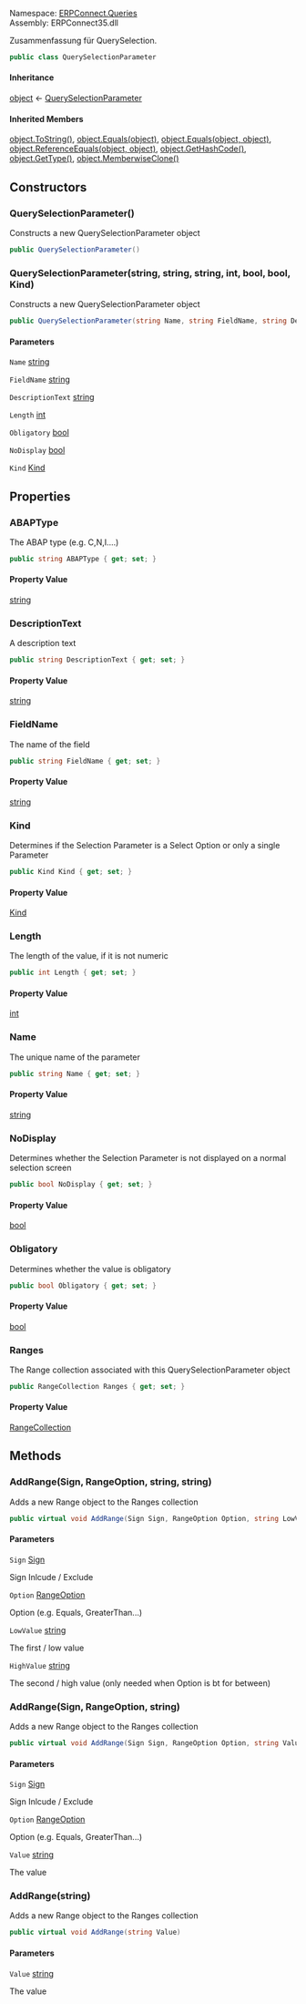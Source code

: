 
Namespace: [ERPConnect.Queries](index.md)  
Assembly: ERPConnect35.dll  

Zusammenfassung für QuerySelection.

```csharp
public class QuerySelectionParameter
```

#### Inheritance

[object](https://learn.microsoft.com/dotnet/api/system.object) ← 
[QuerySelectionParameter](ERPConnect.Queries.QuerySelectionParameter.md)

#### Inherited Members

[object.ToString\(\)](https://learn.microsoft.com/dotnet/api/system.object.tostring), 
[object.Equals\(object\)](https://learn.microsoft.com/dotnet/api/system.object.equals\#system\-object\-equals\(system\-object\)), 
[object.Equals\(object, object\)](https://learn.microsoft.com/dotnet/api/system.object.equals\#system\-object\-equals\(system\-object\-system\-object\)), 
[object.ReferenceEquals\(object, object\)](https://learn.microsoft.com/dotnet/api/system.object.referenceequals), 
[object.GetHashCode\(\)](https://learn.microsoft.com/dotnet/api/system.object.gethashcode), 
[object.GetType\(\)](https://learn.microsoft.com/dotnet/api/system.object.gettype), 
[object.MemberwiseClone\(\)](https://learn.microsoft.com/dotnet/api/system.object.memberwiseclone)

## Constructors

### <a id="ERPConnect_Queries_QuerySelectionParameter__ctor"></a> QuerySelectionParameter\(\)

Constructs a new QuerySelectionParameter object

```csharp
public QuerySelectionParameter()
```

### <a id="ERPConnect_Queries_QuerySelectionParameter__ctor_System_String_System_String_System_String_System_Int32_System_Boolean_System_Boolean_ERPConnect_Queries_Kind_"></a> QuerySelectionParameter\(string, string, string, int, bool, bool, Kind\)

Constructs a new QuerySelectionParameter object

```csharp
public QuerySelectionParameter(string Name, string FieldName, string DescriptionText, int Length, bool Obligatory, bool NoDisplay, Kind Kind)
```

#### Parameters

`Name` [string](https://learn.microsoft.com/dotnet/api/system.string)

`FieldName` [string](https://learn.microsoft.com/dotnet/api/system.string)

`DescriptionText` [string](https://learn.microsoft.com/dotnet/api/system.string)

`Length` [int](https://learn.microsoft.com/dotnet/api/system.int32)

`Obligatory` [bool](https://learn.microsoft.com/dotnet/api/system.boolean)

`NoDisplay` [bool](https://learn.microsoft.com/dotnet/api/system.boolean)

`Kind` [Kind](ERPConnect.Queries.Kind.md)

## Properties

### <a id="ERPConnect_Queries_QuerySelectionParameter_ABAPType"></a> ABAPType

The ABAP type (e.g. C,N,I....)

```csharp
public string ABAPType { get; set; }
```

#### Property Value

 [string](https://learn.microsoft.com/dotnet/api/system.string)

### <a id="ERPConnect_Queries_QuerySelectionParameter_DescriptionText"></a> DescriptionText

A description text

```csharp
public string DescriptionText { get; set; }
```

#### Property Value

 [string](https://learn.microsoft.com/dotnet/api/system.string)

### <a id="ERPConnect_Queries_QuerySelectionParameter_FieldName"></a> FieldName

The name of the field

```csharp
public string FieldName { get; set; }
```

#### Property Value

 [string](https://learn.microsoft.com/dotnet/api/system.string)

### <a id="ERPConnect_Queries_QuerySelectionParameter_Kind"></a> Kind

Determines if the Selection Parameter is a Select Option or only a single Parameter

```csharp
public Kind Kind { get; set; }
```

#### Property Value

 [Kind](ERPConnect.Queries.Kind.md)

### <a id="ERPConnect_Queries_QuerySelectionParameter_Length"></a> Length

The length of the value, if it is not numeric

```csharp
public int Length { get; set; }
```

#### Property Value

 [int](https://learn.microsoft.com/dotnet/api/system.int32)

### <a id="ERPConnect_Queries_QuerySelectionParameter_Name"></a> Name

The unique name of the parameter

```csharp
public string Name { get; set; }
```

#### Property Value

 [string](https://learn.microsoft.com/dotnet/api/system.string)

### <a id="ERPConnect_Queries_QuerySelectionParameter_NoDisplay"></a> NoDisplay

Determines whether the Selection Parameter is not displayed on a normal selection screen

```csharp
public bool NoDisplay { get; set; }
```

#### Property Value

 [bool](https://learn.microsoft.com/dotnet/api/system.boolean)

### <a id="ERPConnect_Queries_QuerySelectionParameter_Obligatory"></a> Obligatory

Determines whether the value is obligatory

```csharp
public bool Obligatory { get; set; }
```

#### Property Value

 [bool](https://learn.microsoft.com/dotnet/api/system.boolean)

### <a id="ERPConnect_Queries_QuerySelectionParameter_Ranges"></a> Ranges

The Range collection associated with this QuerySelectionParameter object

```csharp
public RangeCollection Ranges { get; set; }
```

#### Property Value

 [RangeCollection](ERPConnect.Queries.RangeCollection.md)

## Methods

### <a id="ERPConnect_Queries_QuerySelectionParameter_AddRange_ERPConnect_Queries_Sign_ERPConnect_Queries_RangeOption_System_String_System_String_"></a> AddRange\(Sign, RangeOption, string, string\)

Adds a new Range object to the Ranges collection

```csharp
public virtual void AddRange(Sign Sign, RangeOption Option, string LowValue, string HighValue)
```

#### Parameters

`Sign` [Sign](ERPConnect.Queries.Sign.md)

Sign Inlcude / Exclude

`Option` [RangeOption](ERPConnect.Queries.RangeOption.md)

Option (e.g. Equals, GreaterThan...)

`LowValue` [string](https://learn.microsoft.com/dotnet/api/system.string)

The first / low value

`HighValue` [string](https://learn.microsoft.com/dotnet/api/system.string)

The second / high value (only needed when Option is bt for between)

### <a id="ERPConnect_Queries_QuerySelectionParameter_AddRange_ERPConnect_Queries_Sign_ERPConnect_Queries_RangeOption_System_String_"></a> AddRange\(Sign, RangeOption, string\)

Adds a new Range object to the Ranges collection

```csharp
public virtual void AddRange(Sign Sign, RangeOption Option, string Value)
```

#### Parameters

`Sign` [Sign](ERPConnect.Queries.Sign.md)

Sign Inlcude / Exclude

`Option` [RangeOption](ERPConnect.Queries.RangeOption.md)

Option (e.g. Equals, GreaterThan...)

`Value` [string](https://learn.microsoft.com/dotnet/api/system.string)

The value

### <a id="ERPConnect_Queries_QuerySelectionParameter_AddRange_System_String_"></a> AddRange\(string\)

Adds a new Range object to the Ranges collection

```csharp
public virtual void AddRange(string Value)
```

#### Parameters

`Value` [string](https://learn.microsoft.com/dotnet/api/system.string)

The value

